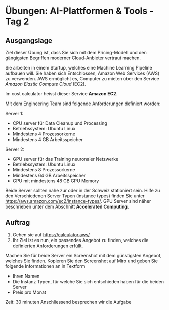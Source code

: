 # Übungen: AI-Plattformen & Tools - Tag 2
## Ausgangslage

Ziel dieser Übung ist, dass Sie sich mit dem Pricing-Modell und den gängigsten Begriffen moderner Cloud-Anbieter vertraut machen. 

Sie arbeiten in einem Startup, welches eine Machine Learning Pipeline aufbauen will. Sie haben sich Entschlossen, Amazon Web Services (AWS) zu verwenden. AWS ermöglicht es, Computer zu mieten über den Service *Amazon Elastic Compute Cloud* (EC2). 

Im cost calculator heisst dieser Service **Amazon EC2**.

Mit dem Engineering Team sind folgende Anforderungen definiert worden:

Server 1: 
- CPU server für Data Cleanup und Processing
- Betriebssystem: Ubuntu Linux
- Mindestens 4 Prozessorkerne
- Mindestens 4 GB Arbeitsspeicher

Server 2:
- GPU server für das Training neuronaler Netzwerke
- Betriebssystem: Ubuntu Linux
- Mindestens 8 Prozessorkerne
- Mindestens 64 GB Arbeitsspeicher
- GPU mit mindestens 48 GB GPU Memory

Beide Server sollten nahe zur oder in der Schweiz stationiert sein. Hilfe zu den Verschiedenen Server Typen (instance types) finden Sie unter https://aws.amazon.com/ec2/instance-types/.
GPU Server sind näher beschrieben unter dem Abschnitt **Accelerated Computing**.

## Auftrag

1. Gehen sie auf https://calculator.aws/
2. Ihr Ziel ist es nun, ein passendes Angebot zu finden, welches die definierten Anforderungen erfüllt.

Machen Sie für beide Server ein Screenshot mit dem günstigsten Angebot, welches Sie finden. Kopieren Sie den Screenshot auf Miro und geben Sie folgende Informationen an in Textform

- Ihren Namen
- Die Instanz Typen, für welche Sie sich entschieden haben für die beiden Server
- Preis pro Monat

Zeit: 30 minuten
Anschliessend besprechen wir die Aufgabe


